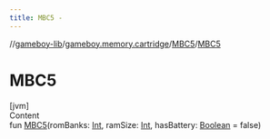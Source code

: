 ```yaml
---
title: MBC5 -
---
```

//[gameboy-lib](../../index.md)/[gameboy.memory.cartridge](../index.md)/[MBC5](index.md)/[MBC5](-m-b-c5.md)



# MBC5  
[jvm]  
Content  
fun [MBC5](-m-b-c5.md)(romBanks: [Int](https://kotlinlang.org/api/latest/jvm/stdlib/kotlin/-int/index.html), ramSize: [Int](https://kotlinlang.org/api/latest/jvm/stdlib/kotlin/-int/index.html), hasBattery: [Boolean](https://kotlinlang.org/api/latest/jvm/stdlib/kotlin/-boolean/index.html) = false)  



